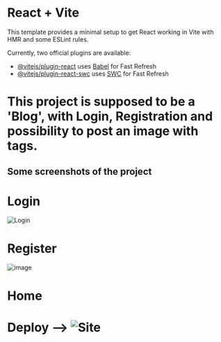 # React + Vite

This template provides a minimal setup to get React working in Vite with HMR and some ESLint rules.

Currently, two official plugins are available:

- [@vitejs/plugin-react](https://github.com/vitejs/vite-plugin-react/blob/main/packages/plugin-react/README.md) uses [Babel](https://babeljs.io/) for Fast Refresh
- [@vitejs/plugin-react-swc](https://github.com/vitejs/vite-plugin-react-swc) uses [SWC](https://swc.rs/) for Fast Refresh


# This project is supposed to be a 'Blog', with Login, Registration and possibility to post an image with tags.

## Some screenshots of the project

# Login
![Login](https://cdn.discordapp.com/attachments/720151609056690176/1228478347932078211/image.png?ex=662c309e&is=6619bb9e&hm=4a3b12d98a0bf7a145451a6c6497f5e21e56493ffd3a8871197c2aedb6d806db&)

# Register
![image](https://github.com/TitanCodeXD/Mini-Blog/assets/91525737/3880dff4-b4d2-4b81-baef-bc23c3208070)

# Home




# Deploy --> ![Site](https://mini-blog-web.netlify.app)
